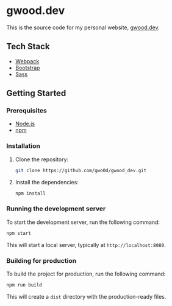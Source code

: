 # gwood.dev

This is the source code for my personal website, [gwood.dev](https://gwood.dev).

## Tech Stack

*   [Webpack](https://webpack.js.org/)
*   [Bootstrap](https://getbootstrap.com/)
*   [Sass](https://sass-lang.com/)

## Getting Started

### Prerequisites

*   [Node.js](https://nodejs.org/)
*   [npm](https://www.npmjs.com/)

### Installation

1.  Clone the repository:
    ```bash
    git clone https://github.com/gwo0d/gwood_dev.git
    ```
2.  Install the dependencies:
    ```bash
    npm install
    ```

### Running the development server

To start the development server, run the following command:

```bash
npm start
```

This will start a local server, typically at `http://localhost:8080`.

### Building for production

To build the project for production, run the following command:

```bash
npm run build
```

This will create a `dist` directory with the production-ready files.
